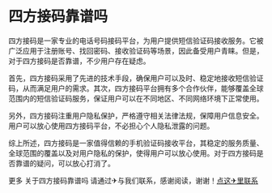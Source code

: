 # 四方接码靠谱吗

四方接码是一家专业的电话号码接码平台，为用户提供短信验证码接收服务。它被广泛应用于注册账号、找回密码、接收验证码等场景，因此备受用户青睐。但是，对于四方接码是否靠谱，不少用户存在疑虑。

首先，四方接码采用了先进的技术手段，确保用户可以及时、稳定地接收短信验证码，从而满足用户的需求。其次，四方接码平台拥有多个合作伙伴，能够覆盖全球范围内的短信验证码服务，保证用户可以在不同地区、不同网络环境下正常使用。

另外，四方接码注重用户隐私保护，严格遵守相关法律法规，保障用户信息安全。用户可以放心使用四方接码平台，不必担心个人隐私泄露的问题。

综上所述，四方接码是一家值得信赖的手机验证码接收平台，其稳定的服务质量、全球范围的覆盖以及对用户隐私的保护，使得用户可以放心使用。对于四方接码是否靠谱的疑问，可以放心打消了。

更多 关于四方接码靠谱吗 请通过✈与我们联系，感谢阅读，谢谢！[点这✈里联系](https://acc.k02.cc)